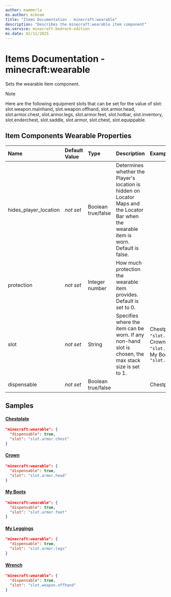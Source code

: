 ```yaml
---
author: mammerla
ms.author: mikeam
title: "Items Documentation - minecraft:wearable"
description: "Describes the minecraft:wearable item component"
ms.service: minecraft-bedrock-edition
ms.date: 02/11/2025 
---
```


# Items Documentation - minecraft:wearable

Sets the wearable item component.

> [!Note]
> Here are the following equipment slots that can be set for the value of slot: slot.weapon.mainhand, slot.weapon.offhand, slot.armor.head, slot.armor.chest, slot.armor.legs, slot.armor.feet, slot.hotbar, slot.inventory, slot.enderchest, slot.saddle, slot.armor, slot.chest, slot.equippable.


## Item Components Wearable Properties

|Name       |Default Value |Type |Description |Example Values |
|:----------|:-------------|:----|:-----------|:------------- |
| hides_player_location | *not set* | Boolean true/false | Determines whether the Player's location is hidden on Locator Maps and the Locator Bar when the wearable item is worn. Default is false. |  | 
| protection | *not set* | Integer number | How much protection the wearable item provides. Default is set to 0. |  | 
| slot | *not set* | String | Specifies where the item can be worn. If any non-hand slot is chosen, the max stack size is set to 1. | Chestplate: `"slot.armor.chest"`, Crown: `"slot.armor.head"`, My Boots: `"slot.armor.feet"` | 
| dispensable | *not set* | Boolean true/false |  | Chestplate: `true` | 

## Samples

#### [Chestplate](https://github.com/microsoft/minecraft-samples/tree/main/custom_items/behavior_packs/custom_item/items/chestplate.json)


```json
"minecraft:wearable": {
  "dispensable": true,
  "slot": "slot.armor.chest"
}
```

#### [Crown](https://github.com/microsoft/minecraft-samples/tree/main/custom_items/behavior_packs/custom_item/items/crown.json)


```json
"minecraft:wearable": {
  "dispensable": true,
  "slot": "slot.armor.head"
}
```

#### [My Boots](https://github.com/microsoft/minecraft-samples/tree/main/custom_items/behavior_packs/custom_item/items/my_boots.json)


```json
"minecraft:wearable": {
  "dispensable": true,
  "slot": "slot.armor.feet"
}
```

#### [My Leggings](https://github.com/microsoft/minecraft-samples/tree/main/custom_items/behavior_packs/custom_item/items/my_leggings.json)


```json
"minecraft:wearable": {
  "dispensable": true,
  "slot": "slot.armor.legs"
}
```

#### [Wrench](https://github.com/microsoft/minecraft-samples/tree/main/custom_items/behavior_packs/custom_item/items/wrench.json)


```json
"minecraft:wearable": {
  "dispensable": true,
  "slot": "slot.weapon.offhand"
}
```
